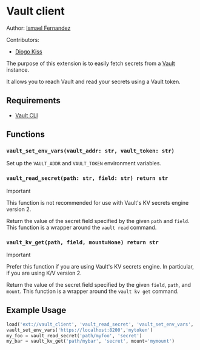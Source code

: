 # Vault client

Author: [Ismael Fernandez](https://github.com/ismferd)

Contributors:

- [Diogo Kiss](https://github.com/diogokiss)

The purpose of this extension is to easily fetch secrets from a [Vault](https://www.vaultproject.io/) instance.

It allows you to reach Vault and read your secrets using a Vault token.

## Requirements

- [Vault CLI](https://developer.hashicorp.com/vault/install)

## Functions

### `vault_set_env_vars(vault_addr: str, vault_token: str)`

Set up the `VAULT_ADDR` and `VAULT_TOKEN` environment variables.

### `vault_read_secret(path: str, field: str) return str`

> [!IMPORTANT]
> This function is not recommended for use with Vault's KV secrets engine version 2.

Return the value of the secret field specified by the given `path` and `field`.
This function is a wrapper around the `vault read` command.

### `vault_kv_get(path, field, mount=None) return str`

> [!IMPORTANT]
> Prefer this function if you are using Vault's KV secrets engine.
> In particular, if you are using K/V version 2.

Return the value of the secret field specified by the given `field`, `path`, and `mount`.
This function is a wrapper around the `vault kv get` command.

## Example Usage

```python
load('ext://vault_client', 'vault_read_secret', 'vault_set_env_vars', 'vault_kv_get')
vault_set_env_vars('https://localhost:8200','mytoken')
my_foo = vault_read_secret('path/myfoo', 'secret')
my_bar = vault_kv_get('path/mybar', 'secret', mount='mymount')
```
